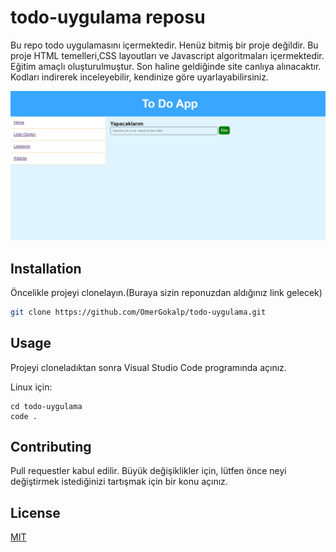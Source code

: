 # todo-uygulama reposu

Bu repo todo uygulamasını içermektedir. Henüz bitmiş bir proje değildir. Bu proje HTML temelleri,CSS layoutları ve Javascript algoritmaları içermektedir. Eğitim amaçlı oluşturulmuştur. Son haline geldiğinde site canlıya alınacaktır. Kodları indirerek inceleyebilir, kendinize göre uyarlayabilirsiniz.

![github](uygulama.jpg)

## Installation

Öncelikle projeyi clonelayın.(Buraya sizin reponuzdan aldığınız link gelecek)

```bash
git clone https://github.com/OmerGokalp/todo-uygulama.git
```

## Usage

Projeyi cloneladıktan sonra Visual Studio Code programında açınız.

Linux için:
```linux
cd todo-uygulama
code .
```

## Contributing
Pull requestler kabul edilir. Büyük değişiklikler için, lütfen önce neyi değiştirmek istediğinizi tartışmak için bir konu açınız.


## License
[MIT](https://choosealicense.com/licenses/mit/)
